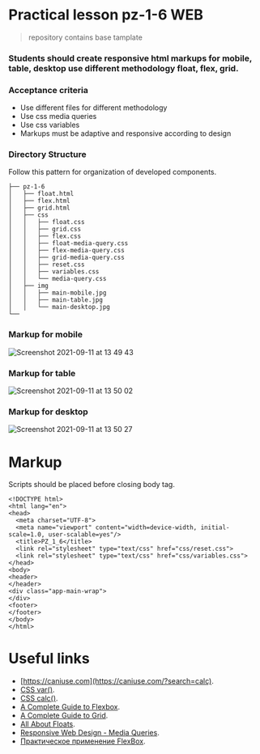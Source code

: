 # Practical lesson pz-1-6 WEB
> repository contains base tamplate

### Students should create responsive html markups for mobile, table, desktop use different methodology float, flex, grid.
### Acceptance criteria
* Use different files for different methodology 
* Use css media queries
* Use css variables 
* Markups must be adaptive and responsive according to design

### Directory Structure

Follow this pattern for organization of developed components.

```
├── pz-1-6
│   ├── float.html
│   ├── flex.html
│   ├── grid.html
│   ├── css
│   │   ├── float.css
│   │   ├── grid.css
│   │   ├── flex.css
│   │   ├── float-media-query.css
│   │   ├── flex-media-query.css
│   │   ├── grid-media-query.css
│   │   ├── reset.css
│   │   ├── variables.css
│   │   └── media-query.css
│   ├── img
│   │   ├── main-mobile.jpg
│   │   ├── main-table.jpg
│   │   └── main-desktop.jpg
└── 
```

### Markup for mobile
![Screenshot 2021-09-11 at 13 49 43](https://user-images.githubusercontent.com/10829855/132945343-3b7c7532-688b-4a54-9d71-c22268dde74f.png)
### Markup for table
![Screenshot 2021-09-11 at 13 50 02](https://user-images.githubusercontent.com/10829855/132945348-6b3b32ae-221d-434d-93fb-837c5312337b.png)
### Markup for desktop
![Screenshot 2021-09-11 at 13 50 27](https://user-images.githubusercontent.com/10829855/132945359-2b302a46-c4a6-48ff-8160-05623b209a77.png)

# Markup
Scripts should be placed before closing body tag.
 
```
<!DOCTYPE html>
<html lang="en">
<head>
  <meta charset="UTF-8">
  <meta name="viewport" content="width=device-width, initial-scale=1.0, user-scalable=yes"/>
  <title>PZ_1_6</title>
  <link rel="stylesheet" type="text/css" href="css/reset.css">
  <link rel="stylesheet" type="text/css" href="css/variables.css">
</head>
<body>
<header>
</header>
<div class="app-main-wrap">
</div>
<footer>
</footer>
</body>
</html>

```

# Useful links

* [https://caniuse.com](https://caniuse.com/?search=calc).
* [CSS var()](https://www.w3schools.com/css/css3_variables.asp).
* [CSS calc()](https://developer.mozilla.org/en-US/docs/Web/CSS/calc()).
* [A Complete Guide to Flexbox](https://css-tricks.com/snippets/css/a-guide-to-flexbox/).
* [A Complete Guide to Grid](https://css-tricks.com/snippets/css/complete-guide-grid/).
* [All About Floats](https://css-tricks.com/all-about-floats/).
* [Responsive Web Design - Media Queries](https://www.w3schools.com/css/css_rwd_mediaqueries.asp).
* [Практическое применение FlexBox](https://habr.com/ru/post/242545/).


